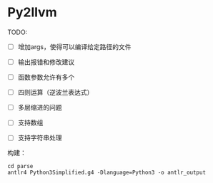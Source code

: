 # Py2llvm

TODO:

- [ ] 增加args，使得可以编译给定路径的文件

- [ ] 输出报错和修改建议

- [ ] 函数参数允许有多个 

- [ ] 四则运算（逆波兰表达式）

- [ ] 多层缩进的问题

- [ ] 支持数组

- [ ] 支持字符串处理

构建：

```shell
cd parse
antlr4 Python3Simplified.g4 -Dlanguage=Python3 -o antlr_output
```
